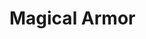 # Magical Armor

<div>

<figure><img src="../../.gitbook/assets/beeboots1bo.jpg" alt=""><figcaption></figcaption></figure>

 

<figure><img src="../../.gitbook/assets/beehelmet1bo.jpg" alt=""><figcaption></figcaption></figure>

 

<figure><img src="../../.gitbook/assets/beeleggings1bo.jpg" alt=""><figcaption></figcaption></figure>

 

<figure><img src="../../.gitbook/assets/beewings1bo.jpg" alt=""><figcaption></figcaption></figure>

 

<figure><img src="../../.gitbook/assets/bootsofthestomper1bo.jpg" alt=""><figcaption></figcaption></figure>

 

<figure><img src="../../.gitbook/assets/elytracap1bo.jpg" alt=""><figcaption></figcaption></figure>

 

<figure><img src="../../.gitbook/assets/enderboots1bo.jpg" alt=""><figcaption></figcaption></figure>

 

<figure><img src="../../.gitbook/assets/enderchestplate1bo.jpg" alt=""><figcaption></figcaption></figure>

 

<figure><img src="../../.gitbook/assets/enderhelmet1bo.jpg" alt=""><figcaption></figcaption></figure>

 

<figure><img src="../../.gitbook/assets/enderleggings1bo.jpg" alt=""><figcaption></figcaption></figure>

 

<figure><img src="../../.gitbook/assets/farmershoes1bo.jpg" alt=""><figcaption></figcaption></figure>

 

<figure><img src="../../.gitbook/assets/glowstoneboots1bo.jpg" alt=""><figcaption></figcaption></figure>

 

<figure><img src="../../.gitbook/assets/glowstonechestplate1bo.jpg" alt=""><figcaption></figcaption></figure>

 

<figure><img src="../../.gitbook/assets/glowstonehelmet1bo.jpg" alt=""><figcaption></figcaption></figure>

 

<figure><img src="../../.gitbook/assets/glowstoneleggings1bo.jpg" alt=""><figcaption></figcaption></figure>

 

<figure><img src="../../.gitbook/assets/slimeboots1bo.jpg" alt=""><figcaption></figcaption></figure>

 

<figure><img src="../../.gitbook/assets/slimechestplate1bo.jpg" alt=""><figcaption></figcaption></figure>

 

<figure><img src="../../.gitbook/assets/slimedyedboots1bo.jpg" alt=""><figcaption></figcaption></figure>

 

<figure><img src="../../.gitbook/assets/slimedyedchestplate1bo.jpg" alt=""><figcaption></figcaption></figure>

 

<figure><img src="../../.gitbook/assets/slimedyedhelmet1bo.jpg" alt=""><figcaption></figcaption></figure>

 

<figure><img src="../../.gitbook/assets/slimedyedleggings1bo.jpg" alt=""><figcaption></figcaption></figure>

 

<figure><img src="../../.gitbook/assets/slimehelmet1bo.jpg" alt=""><figcaption></figcaption></figure>

 

<figure><img src="../../.gitbook/assets/slimeleggings1bo.jpg" alt=""><figcaption></figcaption></figure>

 

<figure><img src="../../.gitbook/assets/soulboundboots1bo.jpg" alt=""><figcaption></figcaption></figure>

 

<figure><img src="../../.gitbook/assets/soulboundchestplate1bo.jpg" alt=""><figcaption></figcaption></figure>

 

<figure><img src="../../.gitbook/assets/soulboundhelmet1bo.jpg" alt=""><figcaption></figcaption></figure>

 

<figure><img src="../../.gitbook/assets/soulboundleggings1bo.jpg" alt=""><figcaption></figcaption></figure>

</div>
